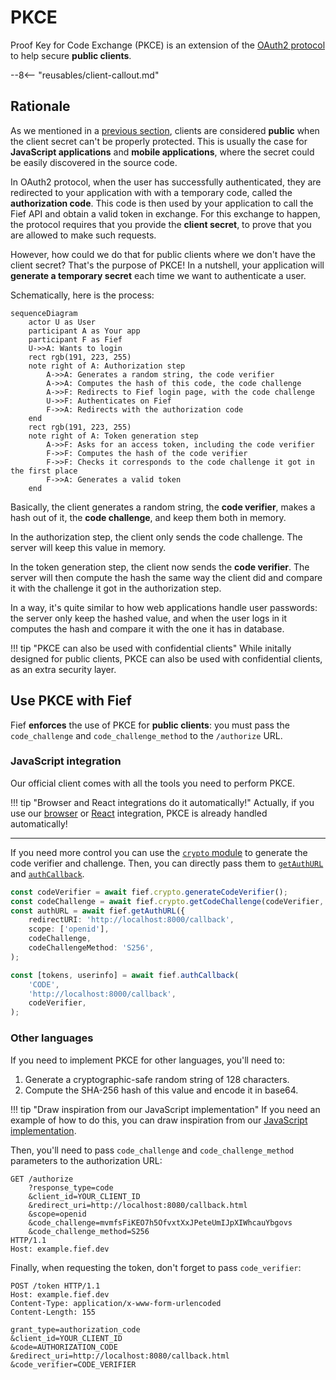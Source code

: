 # PKCE

Proof Key for Code Exchange (PKCE) is an extension of the [OAuth2 protocol](https://www.rfc-editor.org/rfc/rfc7636) to help secure **public clients**.

--8<-- "reusables/client-callout.md"

## Rationale

As we mentioned in a [previous section](../getting-started/clients.md#public-clients), clients are considered **public** when the client secret can't be properly protected. This is usually the case for **JavaScript applications** and **mobile applications**, where the secret could be easily discovered in the source code.

In OAuth2 protocol, when the user has successfully authenticated, they are redirected to your application with with a temporary code, called the **authorization code**. This code is then used by your application to call the Fief API and obtain a valid token in exchange. For this exchange to happen, the protocol requires that you provide the **client secret**, to prove that you are allowed to make such requests.

However, how could we do that for public clients where we don't have the client secret? That's the purpose of PKCE! In a nutshell, your application will **generate a temporary secret** each time we want to authenticate a user.

Schematically, here is the process:

```mermaid
sequenceDiagram
    actor U as User
    participant A as Your app
    participant F as Fief
    U->>A: Wants to login
    rect rgb(191, 223, 255)
    note right of A: Authorization step
        A->>A: Generates a random string, the code verifier
        A->>A: Computes the hash of this code, the code challenge
        A->>F: Redirects to Fief login page, with the code challenge
        U->>F: Authenticates on Fief
        F->>A: Redirects with the authorization code
    end
    rect rgb(191, 223, 255)
    note right of A: Token generation step
        A->>F: Asks for an access token, including the code verifier
        F->>F: Computes the hash of the code verifier
        F->>F: Checks it corresponds to the code challenge it got in the first place
        F->>A: Generates a valid token
    end
```

Basically, the client generates a random string, the **code verifier**, makes a hash out of it, the **code challenge**, and keep them both in memory.

In the authorization step, the client only sends the code challenge. The server will keep this value in memory.

In the token generation step, the client now sends the **code verifier**. The server will then compute the hash the same way the client did and compare it with the challenge it got in the authorization step.

In a way, it's quite similar to how web applications handle user passwords: the server only keep the hashed value, and when the user logs in it computes the hash and compare it with the one it has in database.

!!! tip "PKCE can also be used with confidential clients"
    While initally designed for public clients, PKCE can also be used with confidential clients, as an extra security layer.

## Use PKCE with Fief

Fief **enforces** the use of PKCE for **public clients**: you must pass the `code_challenge` and `code_challenge_method` to the `/authorize` URL.

### JavaScript integration

Our official client comes with all the tools you need to perform PKCE.

!!! tip "Browser and React integrations do it automatically!"
    Actually, if you use our [browser](../integrate/javascript/browser.md) or [React](../integrate/javascript/react.md) integration, PKCE is already handled automatically!

---

If you need more control you can use the [`crypto` module](https://fief-dev.github.io/fief-js/modules/index.crypto.html) to generate the code verifier and challenge. Then, you can directly pass them to [`getAuthURL`](https://fief-dev.github.io/fief-js/classes/index.Fief.html#getAuthURL) and [`authCallback`](https://fief-dev.github.io/fief-js/classes/index.Fief.html#authCallback).

```ts
const codeVerifier = await fief.crypto.generateCodeVerifier();
const codeChallenge = await fief.crypto.getCodeChallenge(codeVerifier, 'S256');
const authURL = await fief.getAuthURL({
    redirectURI: 'http://localhost:8000/callback',
    scope: ['openid'],
    codeChallenge,
    codeChallengeMethod: 'S256',
);
```

```ts
const [tokens, userinfo] = await fief.authCallback(
    'CODE',
    'http://localhost:8000/callback',
    codeVerifier,
);
```

### Other languages

If you need to implement PKCE for other languages, you'll need to:

1. Generate a cryptographic-safe random string of 128 characters.
2. Compute the SHA-256 hash of this value and encode it in base64.

!!! tip "Draw inspiration from our JavaScript implementation"
    If you need an example of how to do this, you can draw inspiration from our [JavaScript implementation](https://github.com/fief-dev/fief-js/blob/main/src/crypto.ts#L88-L127).

Then, you'll need to pass `code_challenge` and `code_challenge_method` parameters to the authorization URL:

```http
GET /authorize
    ?response_type=code
    &client_id=YOUR_CLIENT_ID
    &redirect_uri=http://localhost:8080/callback.html
    &scope=openid
    &code_challenge=mvmfsFiKEO7h5OfvxtXxJPeteUmIJpXIWhcauYbgovs
    &code_challenge_method=S256
HTTP/1.1
Host: example.fief.dev
```

Finally, when requesting the token, don't forget to pass `code_verifier`:

```http
POST /token HTTP/1.1
Host: example.fief.dev
Content-Type: application/x-www-form-urlencoded
Content-Length: 155

grant_type=authorization_code
&client_id=YOUR_CLIENT_ID
&code=AUTHORIZATION_CODE
&redirect_uri=http://localhost:8080/callback.html
&code_verifier=CODE_VERIFIER
```
